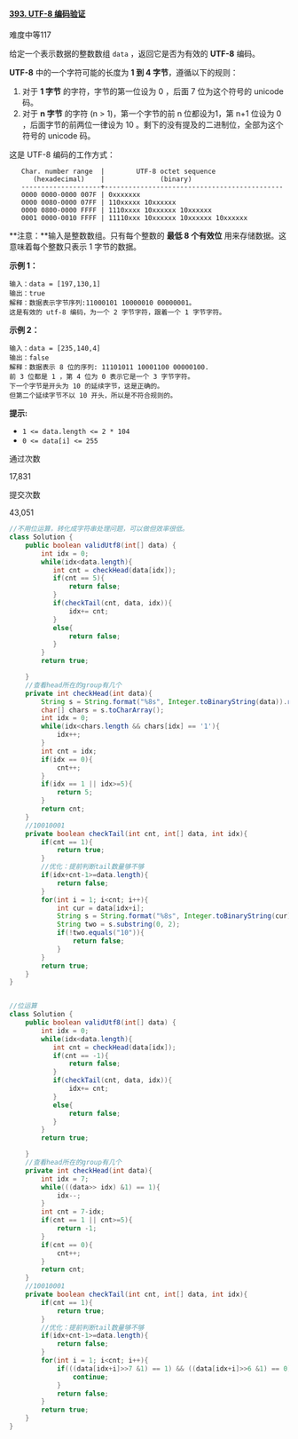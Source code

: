 #### [393. UTF-8 编码验证](https://leetcode-cn.com/problems/utf-8-validation/)

难度中等117

给定一个表示数据的整数数组 `data` ，返回它是否为有效的 **UTF-8** 编码。

**UTF-8** 中的一个字符可能的长度为 **1 到 4 字节**，遵循以下的规则：

1. 对于 **1 字节** 的字符，字节的第一位设为 0 ，后面 7 位为这个符号的 unicode 码。
2. 对于 **n 字节** 的字符 (n > 1)，第一个字节的前 n 位都设为1，第 n+1 位设为 0 ，后面字节的前两位一律设为 10 。剩下的没有提及的二进制位，全部为这个符号的 unicode 码。

这是 UTF-8 编码的工作方式：

```
   Char. number range  |        UTF-8 octet sequence
      (hexadecimal)    |              (binary)
   --------------------+---------------------------------------------
   0000 0000-0000 007F | 0xxxxxxx
   0000 0080-0000 07FF | 110xxxxx 10xxxxxx
   0000 0800-0000 FFFF | 1110xxxx 10xxxxxx 10xxxxxx
   0001 0000-0010 FFFF | 11110xxx 10xxxxxx 10xxxxxx 10xxxxxx

```

**注意：**输入是整数数组。只有每个整数的 **最低 8 个有效位** 用来存储数据。这意味着每个整数只表示 1 字节的数据。

 

**示例 1：**

```
输入：data = [197,130,1]
输出：true
解释：数据表示字节序列:11000101 10000010 00000001。
这是有效的 utf-8 编码，为一个 2 字节字符，跟着一个 1 字节字符。

```

**示例 2：**

```
输入：data = [235,140,4]
输出：false
解释：数据表示 8 位的序列: 11101011 10001100 00000100.
前 3 位都是 1 ，第 4 位为 0 表示它是一个 3 字节字符。
下一个字节是开头为 10 的延续字节，这是正确的。
但第二个延续字节不以 10 开头，所以是不符合规则的。

```

 

**提示:**

- `1 <= data.length <= 2 * 104`
- `0 <= data[i] <= 255`

通过次数

17,831

提交次数

43,051

```java
//不用位运算，转化成字符串处理问题，可以做但效率很低。
class Solution {
    public boolean validUtf8(int[] data) {
        int idx = 0;
        while(idx<data.length){
           int cnt = checkHead(data[idx]);
           if(cnt == 5){
               return false;
           }
           if(checkTail(cnt, data, idx)){
               idx+= cnt;
           }
           else{
               return false;
           }
        }
        return true;

    }
    //查看head所在的group有几个
    private int checkHead(int data){
        String s = String.format("%8s", Integer.toBinaryString(data)).replaceAll(" ", "0");
        char[] chars = s.toCharArray();
        int idx = 0;
        while(idx<chars.length && chars[idx] == '1'){
            idx++;
        }
        int cnt = idx;
        if(idx == 0){
            cnt++;
        }
        if(idx == 1 || idx>=5){
            return 5;
        }
        return cnt;
    }
    //10010001
    private boolean checkTail(int cnt, int[] data, int idx){
        if(cnt == 1){
            return true;
        }
        //优化：提前判断tail数量够不够
        if(idx+cnt-1>=data.length){
            return false;
        }
        for(int i = 1; i<cnt; i++){
            int cur = data[idx+i];
            String s = String.format("%8s", Integer.toBinaryString(cur)).replaceAll(" ", "0");
            String two = s.substring(0, 2);
            if(!two.equals("10")){
                return false;
            }
        }
        return true;
    }
}


//位运算
class Solution {
    public boolean validUtf8(int[] data) {
        int idx = 0;
        while(idx<data.length){
           int cnt = checkHead(data[idx]);
           if(cnt == -1){
               return false;
           }
           if(checkTail(cnt, data, idx)){
               idx+= cnt;
           }
           else{
               return false;
           }
        }
        return true;

    }
    //查看head所在的group有几个
    private int checkHead(int data){
        int idx = 7;
        while(((data>> idx) &1) == 1){
            idx--;
        }
        int cnt = 7-idx;
        if(cnt == 1 || cnt>=5){
            return -1;
        }
        if(cnt == 0){
            cnt++;
        }
        return cnt;
    }
    //10010001
    private boolean checkTail(int cnt, int[] data, int idx){
        if(cnt == 1){
            return true;
        }
        //优化：提前判断tail数量够不够
        if(idx+cnt-1>=data.length){
            return false;
        }
        for(int i = 1; i<cnt; i++){
            if(((data[idx+i]>>7 &1) == 1) && ((data[idx+i]>>6 &1) == 0)){
                continue;
            }
            return false;
        }
        return true;
    }
}
```


